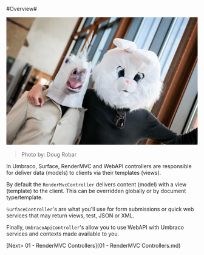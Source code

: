 #Overview#

![7406995468_f8571506c6_o.jpg](assets/7406995468_f8571506c6_o.jpg)
>Photo by: Doug Robar

In Umbraco, Surface, RenderMVC and WebAPI controllers are responsible for deliver data (models) to clients via their templates (views).

By default the `RenderMvcController` delivers content (model) with a view (template) to the client.  This can be overridden globally or by document type/template.

`SurfaceController`'s are what you'll use for form submissions or quick web services that may return views, test, JSON or XML.

Finally, `UmbracoApiController`'s allow you to use WebAPI with Umbraco services and contexts made available to you.

[Next> 01 - RenderMVC Controllers](01 - RenderMVC Controllers.md)